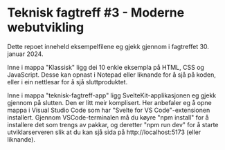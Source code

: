 # Teknisk fagtreff #3 - Moderne webutvikling

Dette repoet inneheld eksempelfilene eg gjekk gjennom i fagtreffet 30. januar 2024.

Inne i mappa "Klassisk" ligg dei 10 enkle eksempla på HTML, CSS og JavaScript. Desse kan opnast i Notepad eller liknande for å sjå på koden, eller i ein nettlesar for å sjå sluttproduktet.

Inne i mappa "teknisk-fagtreff-app" ligg SvelteKit-applikasjonen eg gjekk gjennom på slutten. Den er litt meir komplisert. Her anbefaler eg å opne mappa i Visual Studio Code som har "Svelte for VS Code"-extensionen installert. Gjennom VSCode-terminalen må du køyre "npm install" for å installere det som trengs av pakkar, og deretter "npm run dev" for å starte utviklarserveren slik at du kan sjå sida på http://localhost:5173 (eller liknande).